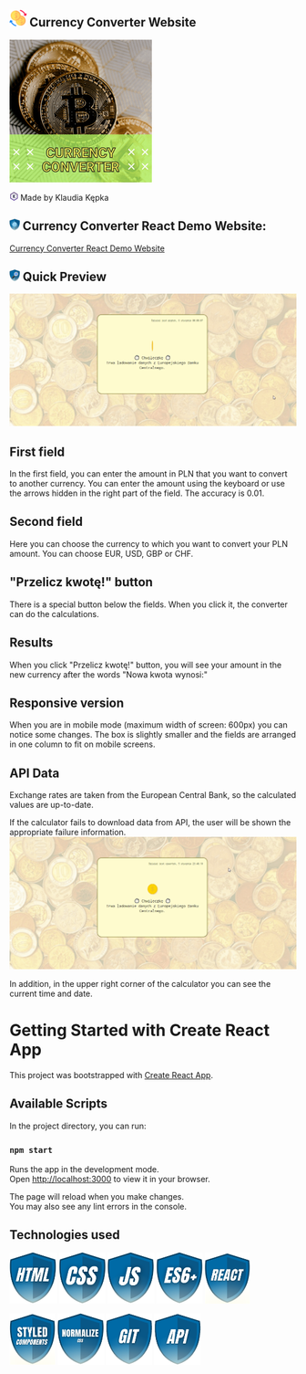 ## <img src="public/icon.png" height="30"/> Currency Converter Website
<img src="images/Currency%20Converter.gif" width="250" height="250"/>

<img src="images/myIcons/iconK.svg" height="15"/> Made by Klaudia Kępka

## <img src="images/myIcons/demo.png" height="20"/> Currency Converter React Demo Website:
[Currency Converter React Demo Website](https://kepkaklaudia.github.io/currency-converter-react/)

## <img src="images/myIcons/quick.png" height="20"/> Quick Preview
![gifPreview](images/preview.gif)

## First field
In the first field, you can enter the amount in PLN that you want to convert to another currency. You can enter the amount using the keyboard or use the arrows hidden in the right part of the field. The accuracy is 0.01.

## Second field
Here you can choose the currency to which you want to convert your PLN amount. You can choose EUR, USD, GBP or CHF.

## "Przelicz kwotę!" button
There is a special button below the fields. When you click it, the converter can do the calculations.

## Results
When you click "Przelicz kwotę!" button, you will see your amount in the new currency after the words "Nowa kwota wynosi:"

## Responsive version
When you are in mobile mode (maximum width of screen: 600px) you can notice some changes. 
The box is slightly smaller and the fields are arranged in one column to fit on mobile screens.

## API Data
Exchange rates are taken from the European Central Bank, so the calculated values ​​are up-to-date.

If the calculator fails to download data from API, the user will be shown the appropriate failure information.
![gifError](images/error.gif)

In addition, in the upper right corner of the calculator you can see the current time and date.

# Getting Started with Create React App

This project was bootstrapped with [Create React App](https://github.com/facebook/create-react-app).

## Available Scripts

In the project directory, you can run:

### `npm start`

Runs the app in the development mode.\
Open [http://localhost:3000](http://localhost:3000) to view it in your browser.

The page will reload when you make changes.\
You may also see any lint errors in the console.

## Technologies used
<img src="images/myIcons/html.png" height="90"/> <img src="images/myIcons/css.png" height="90"/> <img src="images/myIcons/js.png" height="90"/> <img src="images/myIcons/es6.png" height="90"/> <img src="images/myIcons/react.png" height="90"/> 

<img src="images/myIcons/styled.png" height="90"/> <img src="images/myIcons/norm.png" height="90"/> <img src="images/myIcons/git.png" height="90"/> <img src="images/myIcons/api.png" height="90"/>